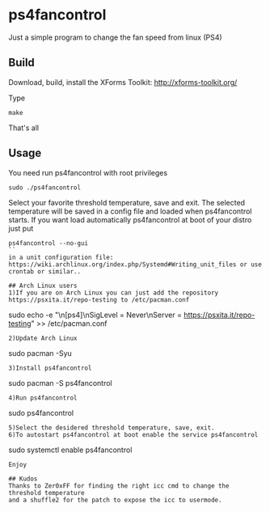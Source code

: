 # ps4fancontrol

Just a simple program to change the fan speed from linux (PS4)

## Build
Download, build, install the XForms Toolkit: http://xforms-toolkit.org/

Type 
```
make
```
That's all

## Usage
You need run ps4fancontrol with root privileges
```
sudo ./ps4fancontrol
```
Select your favorite threshold temperature, save and exit.
The selected temperature will be saved in a config file and loaded when ps4fancontrol starts.
If you want load automatically ps4fancontrol at boot of your distro just put
```
ps4fancontrol --no-gui
``
in a unit configuration file: https://wiki.archlinux.org/index.php/Systemd#Writing_unit_files or use crontab or similar..

## Arch Linux users
1)If you are on Arch Linux you can just add the repository https://psxita.it/repo-testing to /etc/pacman.conf
```
sudo echo -e "\n[ps4]\nSigLevel = Never\nServer = https://psxita.it/repo-testing" >> /etc/pacman.conf
```
2)Update Arch Linux
```
sudo pacman -Syu
```
3)Install ps4fancontrol
```
sudo pacman -S ps4fancontrol
```
4)Run ps4fancontrol
```
sudo ps4fancontrol
```
5)Select the desidered threshold temperature, save, exit.
6)To autostart ps4fancontrol at boot enable the service ps4fancontrol
```
sudo systemctl enable ps4fancontrol
```
Enjoy

## Kudos
Thanks to Zer0xFF for finding the right icc cmd to change the threshold temperature
and a shuffle2 for the patch to expose the icc to usermode.
